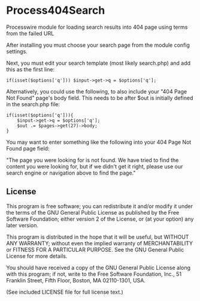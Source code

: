 Process404Search
================

Processwire module for loading search results into 404 page using terms from the failed URL

After installing you must choose your search page from the module config settings.

Next, you must edit your search template (most likely search.php) and add this as the first line:
```
if(isset($options['q'])) $input->get->q = $options['q'];
```

Alternatively, you could use the following, to also include your "404 Page Not Found" page's body field. This needs to be after $out is initially defined in the search.php file:
```
if(isset($options['q'])){
    $input->get->q = $options['q'];
    $out .= $pages->get(27)->body;
}
```

You may want to enter something like the following into your 404 Page Not Found page field:

"The page you were looking for is not found.
We have tried to find the content you were looking for, but if we didn't get it right, please use our search engine or navigation above to find the page."


## License

This program is free software; you can redistribute it and/or
modify it under the terms of the GNU General Public License
as published by the Free Software Foundation; either version 2
of the License, or (at your option) any later version.

This program is distributed in the hope that it will be useful,
but WITHOUT ANY WARRANTY; without even the implied warranty of
MERCHANTABILITY or FITNESS FOR A PARTICULAR PURPOSE.  See the
GNU General Public License for more details.

You should have received a copy of the GNU General Public License
along with this program; if not, write to the Free Software
Foundation, Inc., 51 Franklin Street, Fifth Floor, Boston, MA  02110-1301, USA.

(See included LICENSE file for full license text.)